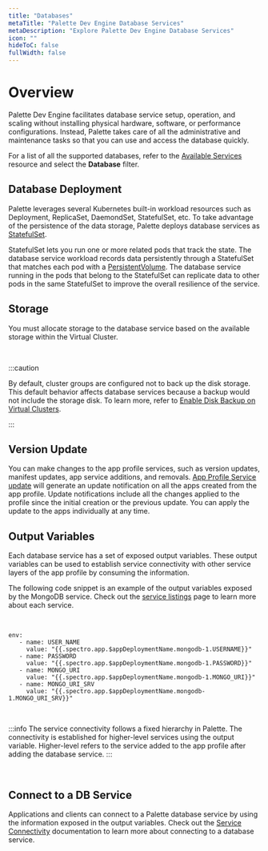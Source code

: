 ```yaml
---
title: "Databases"
metaTitle: "Palette Dev Engine Database Services"
metaDescription: "Explore Palette Dev Engine Database Services"
icon: ""
hideToC: false
fullWidth: false
---
```






# Overview

Palette Dev Engine facilitates database service setup, operation, and scaling without installing physical hardware, software, or performance configurations. Instead, Palette takes care of all the administrative and maintenance tasks so that you can use and access the database quickly.

For a list of all the supported databases, refer to the [Available Services](/devx/app-profile/services/service-listings) resource and select the **Database** filter.

## Database Deployment 

Palette leverages several Kubernetes built-in workload resources such as Deployment, ReplicaSet, DaemondSet, StatefulSet, etc. To take advantage of the persistence of the data storage, Palette deploys database services as [StatefulSet](https://kubernetes.io/docs/concepts/workloads/controllers/statefulset/). 

StatefulSet lets you run one or more related pods that track the state. The database service workload records data persistently through a StatefulSet that matches each pod with a [PersistentVolume](https://kubernetes.io/docs/concepts/storage/persistent-volumes/). The database service running in the pods that belong to the StatefulSet can replicate data to other pods in the same StatefulSet to improve the overall resilience of the service.

## Storage

You must allocate storage to the database service based on the available storage within the Virtual Cluster. 

<br />

:::caution


By default, cluster groups are configured not to back up the disk storage. This default behavior affects database services because a backup would not include the storage disk. To learn more, refer to [Enable Disk Backup on Virtual Clusters](/clusters/cluster-groups/cluster-group-backups).

:::

## Version Update

You can make changes to the app profile services, such as version updates, manifest updates, app service additions, and removals. [App Profile Service update](/devx/app-profile/versioning-app-profile#updateanappprofile)
will generate an update notification on all the apps created from the app profile. Update notifications include all the changes applied to the profile since the initial creation or the previous update. You can apply the update to the apps individually at any time.

## Output Variables

Each database service has a set of exposed output variables. These output variables can be used to establish service connectivity with other service layers of the app profile by consuming the information.

The following code snippet is an example of the output variables exposed by the MongoDB service. Check out the [service listings](/devx/app-profile/services/service-listings/) page to learn more about each service.

<br />


```
env:
   - name: USER_NAME
     value: "{{.spectro.app.$appDeploymentName.mongodb-1.USERNAME}}"
   - name: PASSWORD
     value: "{{.spectro.app.$appDeploymentName.mongodb-1.PASSWORD}}"
   - name: MONGO_URI
     value: "{{.spectro.app.$appDeploymentName.mongodb-1.MONGO_URI}}"
   - name: MONGO_URI_SRV
     value: "{{.spectro.app.$appDeploymentName.mongodb-1.MONGO_URI_SRV}}"
```

<br />

:::info
The service connectivity follows a fixed hierarchy in Palette. The connectivity is established for higher-level services using the output variable. Higher-level refers to the service added to the app profile after adding the database service. 
:::


<br />


## Connect to a DB Service

Applications and clients can connect to a Palette database service by using the information exposed in the output variables. Check out the [Service Connectivity](/devx/app-profile/services/connectivity) documentation to learn more about connecting to a database service.